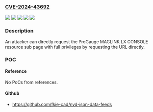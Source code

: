 ### [CVE-2024-43692](https://cve.mitre.org/cgi-bin/cvename.cgi?name=CVE-2024-43692)
![](https://img.shields.io/static/v1?label=Product&message=ProGauge%20MAGLINK%20LX%20CONSOLE&color=blue)
![](https://img.shields.io/static/v1?label=Product&message=ProGauge%20MAGLINK%20LX4%20CONSOLE&color=blue)
![](https://img.shields.io/static/v1?label=Version&message=0%3C%3D%203.4.2.2.6%20&color=brighgreen)
![](https://img.shields.io/static/v1?label=Version&message=0%3C%3D%204.17.9e%20&color=brighgreen)
![](https://img.shields.io/static/v1?label=Vulnerability&message=CWE-288&color=brighgreen)

### Description

An attacker can directly request the ProGauge MAGLINK LX CONSOLE resource sub page with full privileges by requesting the URL directly.

### POC

#### Reference
No PoCs from references.

#### Github
- https://github.com/fkie-cad/nvd-json-data-feeds


